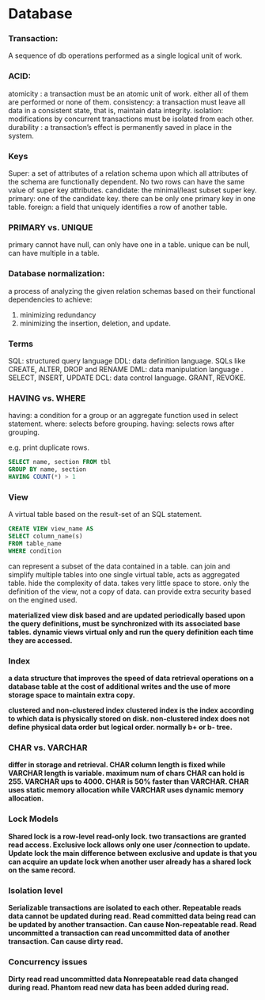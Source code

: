 # Database

### Transaction:
A sequence of db operations performed as a single logical unit of work.

### ACID:
atomicity : a transaction must be an atomic unit of work. either all of them are performed or none of them.
consistency: a transaction must leave all data in a consistent state, that is, maintain data integrity.
isolation: modifications by concurrent transactions must be isolated from each other.
durability : a transaction’s effect is permanently saved in place in the system.

### Keys
Super: a set of attributes of a relation schema upon which all attributes of the schema are functionally dependent. No two rows can have the same value of super key attributes.
candidate: the minimal/least subset super key.
primary: one of the candidate key.  there can be only one primary key in one table.
foreign: a field that uniquely identifies a row of another table.

### PRIMARY vs. UNIQUE
primary cannot have null, can only have one in a table.
unique can be null, can have multiple in a table.

### Database normalization:
a process of analyzing the given relation schemas based on their functional dependencies to achieve:
1. minimizing redundancy
2. minimizing the insertion, deletion, and update.

### Terms
SQL: structured query language
DDL: data definition language. SQLs like CREATE, ALTER, DROP and RENAME
DML: data manipulation language . SELECT, INSERT, UPDATE
DCL: data control language. GRANT, REVOKE.

### HAVING vs. WHERE
having: a condition for a group or an aggregate function used in select statement.
where:  selects before grouping.
having: selects rows after grouping.

e.g. print duplicate rows.
```sql
SELECT name, section FROM tbl
GROUP BY name, section
HAVING COUNT(*) > 1
```

### View
A virtual table based on the result-set of an SQL statement.
```sql
CREATE VIEW view_name AS
SELECT column_name(s)
FROM table_name
WHERE condition
```
can represent a subset of the data contained in a table.
can join and simplify multiple tables into one single virtual table, acts as aggregated table.
hide the complexity of data.
takes very little space to store. only the definition of the view, not a copy of data.
can provide extra security based on the engined used.

<b>materialized view<b/>
disk based and are updated periodically based upon the query definitions, must be synchronized with its associated base tables.
<b>dynamic views</b>
virtual only and run the query definition each time they are accessed.

### Index
a data structure that improves the speed of data retrieval operations on a database table at the cost of additional writes and the use of more storage space to maintain extra copy.

clustered and non-clustered index
clustered index is the index according to which data is physically stored on disk.
non-clustered index does not define physical data order but logical order. normally b+ or b- tree.

### CHAR vs. VARCHAR
differ in storage and retrieval.
CHAR column length is fixed while VARCHAR length is variable.
maximum num of chars CHAR can hold is 255. VARCHAR ups to 4000.
CHAR is 50% faster than VARCHAR.
CHAR uses static memory allocation while VARCHAR uses dynamic memory allocation.

### Lock Models
<b>Shared lock</b>
is a row-level read-only lock. two transactions are granted read access.
<b>Exclusive lock</b>
allows only one user /connection to update.
<b>Update lock</b> 
the main difference between exclusive and update is that you can acquire an update lock when another user already has a shared lock on the same record.


### Isolation level
<b>Serializable</b> transactions are isolated to each other.
<b>Repeatable reads</b> data cannot be updated during read.
<b>Read committed</b> data being read can be updated by another transaction. Can cause Non-repeatable read.
<b>Read uncommitted</b> a transaction can read uncommitted data of another transaction. Can cause dirty read.

### Concurrency issues
<b>Dirty read</b> read uncommitted data
<b>Nonrepeatable read</b> data changed during read.
<b>Phantom read</b> new data has been added during read.


